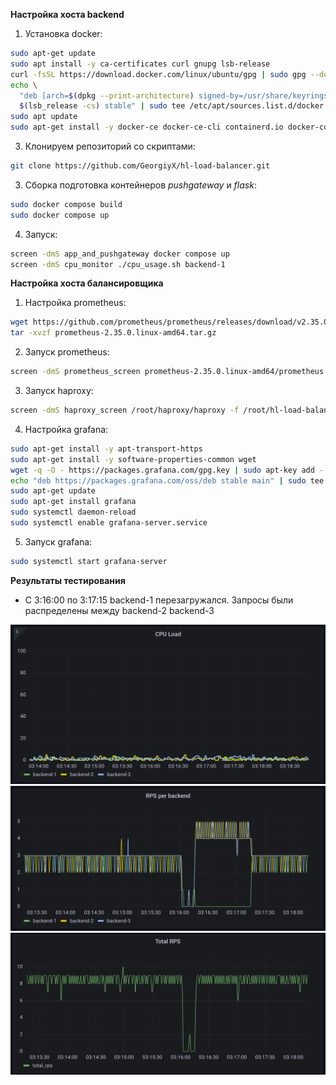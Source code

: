 **Настройка хоста backend**

1. Установка docker:

```bash
sudo apt-get update
sudo apt install -y ca-certificates curl gnupg lsb-release
curl -fsSL https://download.docker.com/linux/ubuntu/gpg | sudo gpg --dearmor -o /usr/share/keyrings/docker-archive-keyring.gpg
echo \
  "deb [arch=$(dpkg --print-architecture) signed-by=/usr/share/keyrings/docker-archive-keyring.gpg] https://download.docker.com/linux/ubuntu \
  $(lsb_release -cs) stable" | sudo tee /etc/apt/sources.list.d/docker.list > /dev/null
sudo apt update
sudo apt-get install -y docker-ce docker-ce-cli containerd.io docker-compose-plugin
```

3. Клонируем репозиторий со скриптами:

```bash
git clone https://github.com/GeorgiyX/hl-load-balancer.git
```

3. Сборка подготовка контейнеров *pushgateway* и *flask*:

```bash
sudo docker compose build
sudo docker compose up
```

4. Запуск:

```bash
screen -dmS app_and_pushgateway docker compose up
screen -dmS cpu_monitor ./cpu_usage.sh backend-1
```



**Настройка хоста балансировщика**

1. Настройка prometheus:

```bash
wget https://github.com/prometheus/prometheus/releases/download/v2.35.0/prometheus-2.35.0.linux-amd64.tar.gz
tar -xvzf prometheus-2.35.0.linux-amd64.tar.gz
```

2. Запуск prometheus:

```bash
screen -dmS prometheus_screen prometheus-2.35.0.linux-amd64/prometheus --config.file=/root/hl-load-balancer/prometheus.yml
```

3. Запуск haproxy:

```bash
screen -dmS haproxy_screen /root/haproxy/haproxy -f /root/hl-load-balancer/haproxy.cfg -db
```

4. Настройка grafana:

```bash
sudo apt-get install -y apt-transport-https
sudo apt-get install -y software-properties-common wget
wget -q -O - https://packages.grafana.com/gpg.key | sudo apt-key add -
echo "deb https://packages.grafana.com/oss/deb stable main" | sudo tee -a /etc/apt/sources.list.d/grafana.list
sudo apt-get update
sudo apt-get install grafana
sudo systemctl daemon-reload
sudo systemctl enable grafana-server.service
```

5. Запуск grafana:

```bash
sudo systemctl start grafana-server
```



**Результаты тестирования**

* C 3:16:00 по 3:17:15 backend-1 перезагружался.  Запросы были распределены между backend-2 backend-3

<img src=".img/cpu_per_backed.png" alt="cpu_per_backed" style="zoom:50%;" />

<img src=".img/rps_per_back.png" alt="rps_per_back" style="zoom:50%;" />

<img src=".img/total_rps.png" alt="total_rps" style="zoom:50%;" />